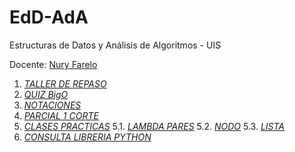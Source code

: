 # EdD-AdA

Estructuras de Datos y Análisis de Algoritmos - UIS

Docente: [Nury Farelo](https://github.com/nuryfv)

1. [*TALLER DE REPASO*](https://github.com/laucamidiaz3008/EdD-AdA/tree/main/1.%20TALLER%20REPASO)
2. [*QUIZ BigO*](https://github.com/laucamidiaz3008/EdD-AdA/tree/main/2.%20QUIZ%20BigO)
3. [*NOTACIONES*](https://github.com/laucamidiaz3008/EdD-AdA/tree/main/3.%20NOTACIONES)
4. [*PARCIAL 1 CORTE*](https://github.com/laucamidiaz3008/EdD-AdA/tree/main/4.%20PARCIAL%201%20CORTE)
5. [*CLASES PRACTICAS*](https://github.com/laucamidiaz3008/EdD-AdA/tree/main/5.%20CLASES%20PRACTICAS)
   5.1. [*LAMBDA PARES*](https://github.com/laucamidiaz3008/EdD-AdA/blob/main/5.%20CLASES%20PRACTICAS/1.%20LambdaPares.py)
   5.2. [*NODO*](https://github.com/laucamidiaz3008/EdD-AdA/blob/main/5.%20CLASES%20PRACTICAS/2.%20Nodo.py)
   5.3. [*LISTA*](https://github.com/laucamidiaz3008/EdD-AdA/blob/main/5.%20CLASES%20PRACTICAS/3.%20Lista.py)
6. [*CONSULTA LIBRERIA PYTHON*](https://github.com/laucamidiaz3008/EdD-AdA/tree/main/6.%20CONSULTA%20LIBRERIA%20PYTHON)

